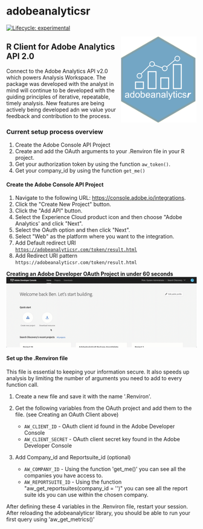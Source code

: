 # adobeanalyticsr
<!-- badges: start -->
[![Lifecycle: experimental](https://img.shields.io/badge/lifecycle-experimental-orange.svg)](https://www.tidyverse.org/lifecycle/#experimental)  
<!-- badges: end -->

<img src="man/figures/logo.png" align="right" width = "200"/>

## R Client for Adobe Analytics API 2.0

Connect to the Adobe Analytics API v2.0 which powers Analysis Workspace. The package was developed with the analyst in 
  mind will continue to be developed with the guiding principles of iterative, repeatable, timely analysis. New features
  are being actively being developed adn we value your feedback and contribution to the process.
  
### Current setup process overview

  1. Create the Adobe Console API Project 
  2. Create and add the OAuth arguments to your .Renviron file in your R project.
  3. Get your authorization token by using the function <code>aw_token()</code>.
  4. Get your company_id by using the function <code>get_me()</code>
  
#### Create the Adobe Console API Project 

  1. Navigate to the following URL: https://console.adobe.io/integrations.
  2. Click the "Create New Project" button.
  3. Click the "Add API" button.
  4. Select the Experience Cloud product icon and then choose "Adobe Analytics' and click "Next".
  5. Select the  OAuth option and then click "Next".
  6. Select "Web" as the platform where you want to the integration.
  7. Add Default redirect URI <code>https://adobeanalyticsr.com/token/result.html</code>
  8. Add Redirect URI pattern <code>https://adobeanalyticsr\.com/token/result\.html</code>
    
**Creating an Adobe Developer OAuth Project in under 60 seconds**
<img src="man/figures/createoauthproject.gif" align="center" />

  
#### Set up the .Renviron file

This file is essential to keeping your information secure. It also speeds up analysis by limiting the number of arguments you need to add to every function call.
  
  1. Create a new file and save it with the name '.Renviron'.
  2. Get the following variables from the OAuth project and add them to the file. (see Creating an OAuth Client above)

      * `AW_CLIENT_ID` - OAuth client id found in the Adobe Developer Console
      * `AW_CLIENT_SECRET` - OAuth client secret key found in the Adobe Developer Console

  3. Add Company_id and Reportsuite_id (optional)

      * `AW_COMPANY_ID` - Using the function 'get_me()' you can see all the companies you have access to.
      * `AW_REPORTSUITE_ID` - Using the function "aw_get_reportsuites(company_id = '')" you can see all the report suite ids you can use within the chosen company.

After defining these 4 variables in the .Renviron file, restart your session.  After reloading
the adobeanalyticsr library, you should be able to run your first query using 'aw_get_metrics()'


